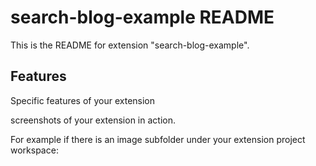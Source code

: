 # search-blog-example README

This is the README for extension "search-blog-example". 

## Features

Specific features of your extension 

screenshots of your extension in action.

For example if there is an image subfolder under your extension project workspace:

